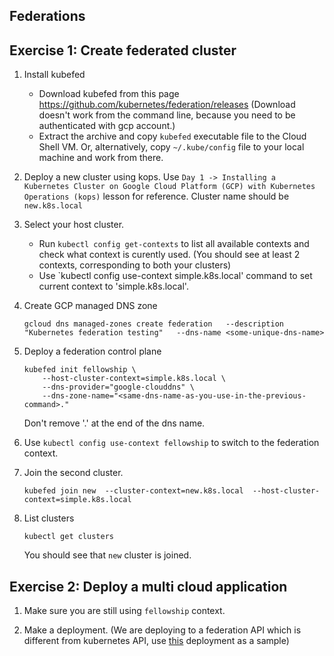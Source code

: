 ## Federations

## Exercise 1: Create federated cluster 

1. Install kubefed
    * Download kubefed from this page https://github.com/kubernetes/federation/releases (Download doesn't work from the command line, because you need to be authenticated with gcp account.)
    * Extract the archive and copy `kubefed` executable file to the Cloud Shell VM. Or, alternatively, copy `~/.kube/config` file to your local machine and work from there.

1. Deploy a new cluster using kops. Use `Day 1 -> Installing a Kubernetes Cluster on Google Cloud Platform (GCP) with Kubernetes Operations (kops)`   lesson for reference. Cluster name should be `new.k8s.local` 

1.  Select your host cluster. 
    * Run `kubectl config get-contexts` to list all available contexts and check what context is curently used. (You should see at least 2 contexts, corresponding to both your clusters)
    * Use `kubectl config use-context simple.k8s.local' command to set current context to 'simple.k8s.local'. 

1. Create GCP managed DNS zone
    ```
    gcloud dns managed-zones create federation   --description "Kubernetes federation testing"   --dns-name <some-unique-dns-name> 
    ```

1. Deploy a federation control plane  
    ```
    kubefed init fellowship \
        --host-cluster-context=simple.k8s.local \
        --dns-provider="google-clouddns" \
        --dns-zone-name="<same-dns-name-as-you-use-in-the-previous-command>."
    ```
    Don't remove '.' at the end of the dns name.

1. Use `kubectl config use-context fellowship` to switch to the federation context.

1. Join the second cluster.
    ```
    kubefed join new  --cluster-context=new.k8s.local  --host-cluster-context=simple.k8s.local
    ```

1. List clusters
    ```
    kubectl get clusters
    ```
    You should see that `new` cluster is joined.

## Exercise 2: Deploy a multi cloud application

1. Make sure you are still using `fellowship` context.

1. Make a deployment. (We are deploying to a federation API which is different from kubernetes API, use [this](https://github.com/madeden/blogposts/blob/master/k8s-federation/src/manifests/microbots-ds.yaml) deployment as a sample)


